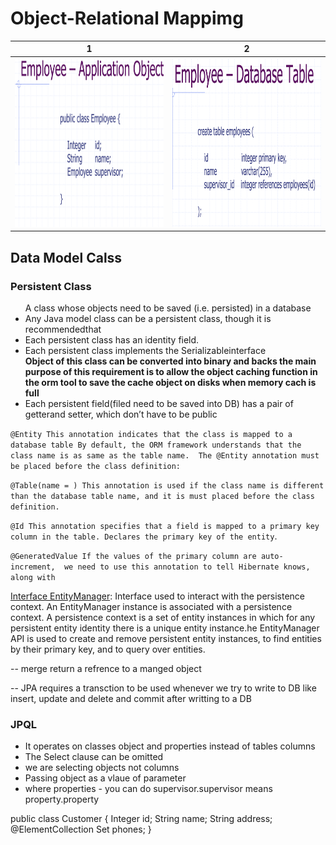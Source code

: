 <h1>Object-Relational Mappimg </h1>

| 1  | 2 |
| ------------- | ------------- |
|<img src="Images/m2.1-jpa.png" alt="alt text" width="400" height="270">|<img src="Images/m2.2-jpa.png" alt="alt text" width="400" height="270">

<h2>Data Model Calss</h2>
<h3>Persistent Class  </h3>
<ul>
A class whose objects need to be saved (i.e. persisted) in a database
<li> Any Java model class can be a persistent class, though it is recommendedthat </li>
  <li> Each persistent class has an identity field. </li>
  <li> Each persistent class implements the Serializableinterface</li><strong>Object of this class can be converted into binary and backs the main purpose of this requirement is to allow the object caching function in the orm tool to save the cache object on disks when memory cach is full </strong>
  <li> Each persistent field(filed need to be saved into DB) has a pair of getterand setter, which don’t have to be public</li>
</ul>

`@Entity
This annotation indicates that the class is mapped to a database table
 By default, the ORM framework understands that the class name is as same as the table name. 
The @Entity annotation must be placed before the class definition:`

`@Table(name = )
This annotation is used if the class name is different than the database table name, and it is must placed before the class definition.`

`@Id
    This annotation specifies that a field is mapped to a primary key column in the table.
    Declares the primary key of the entity`.
    
`@GeneratedValue
    If the values of the primary column are auto-increment, 
    we need to use this annotation to tell Hibernate knows, along with`
    
 [Interface EntityManager](https://docs.jboss.org/hibernate/jpa/2.2/api/javax/persistence/EntityManager.html):
  Interface used to interact with the persistence context.
An EntityManager instance is associated with a persistence context. A persistence context is a set of entity instances in which for any persistent entity identity there is a unique entity instance.he EntityManager API is used to create and remove persistent entity instances, to find entities by their primary key, and to query over entities.

-- merge return a refrence to a manged object

-- JPA requires a transction to be used whenever we try to write to DB like insert, update and delete and commit after writting to a DB


<h3>JPQL</h3>
<ul>
  <li> It operates on classes object and  properties instead of tables columns </li>
  <li> The Select clause can be omitted </li>
  <li> we are selecting objects not columns </li>
  <li> Passing object as a vlaue of parameter</li>
  <li>  where properties - you can do supervisor.supervisor means property.property </li>
</ul>


public class Customer {
Integer id;
String name;
String address;
@ElementCollection
Set<String> phones;
}


  

